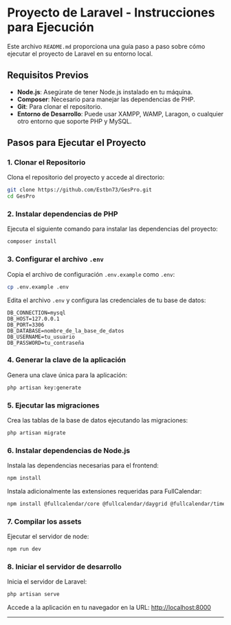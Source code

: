 
# Proyecto de Laravel - Instrucciones para Ejecución

Este archivo `README.md` proporciona una guía paso a paso sobre cómo ejecutar el proyecto de Laravel en su entorno local.
## Requisitos Previos

- **Node.js**: Asegúrate de tener Node.js instalado en tu máquina.
- **Composer**: Necesario para manejar las dependencias de PHP.
- **Git**: Para clonar el repositorio.
- **Entorno de Desarrollo**: Puede usar XAMPP, WAMP, Laragon, o cualquier otro entorno que soporte PHP y MySQL.

## Pasos para Ejecutar el Proyecto

### 1. Clonar el Repositorio
Clona el repositorio del proyecto y accede al directorio:
```bash
git clone https://github.com/Estbn73/GesPro.git
cd GesPro
```

### 2. Instalar dependencias de PHP
Ejecuta el siguiente comando para instalar las dependencias del proyecto:
```bash
composer install
```

### 3. Configurar el archivo `.env`
Copia el archivo de configuración `.env.example` como `.env`:
```bash
cp .env.example .env
```

Edita el archivo `.env` y configura las credenciales de tu base de datos:
```dotenv
DB_CONNECTION=mysql
DB_HOST=127.0.0.1
DB_PORT=3306
DB_DATABASE=nombre_de_la_base_de_datos
DB_USERNAME=tu_usuario
DB_PASSWORD=tu_contraseña
```

### 4. Generar la clave de la aplicación
Genera una clave única para la aplicación:
```bash
php artisan key:generate
```

### 5. Ejecutar las migraciones
Crea las tablas de la base de datos ejecutando las migraciones:
```bash
php artisan migrate
```

### 6. Instalar dependencias de Node.js
Instala las dependencias necesarias para el frontend:
```bash
npm install
```

Instala adicionalmente las extensiones requeridas para FullCalendar:
```bash
npm install @fullcalendar/core @fullcalendar/daygrid @fullcalendar/timegrid
```

### 7. Compilar los assets 
Ejecutar el servidor de node:
```bash
npm run dev
```

### 8. Iniciar el servidor de desarrollo
Inicia el servidor de Laravel:
```bash
php artisan serve
```

Accede a la aplicación en tu navegador en la URL: [http://localhost:8000](http://localhost:8000)

---
